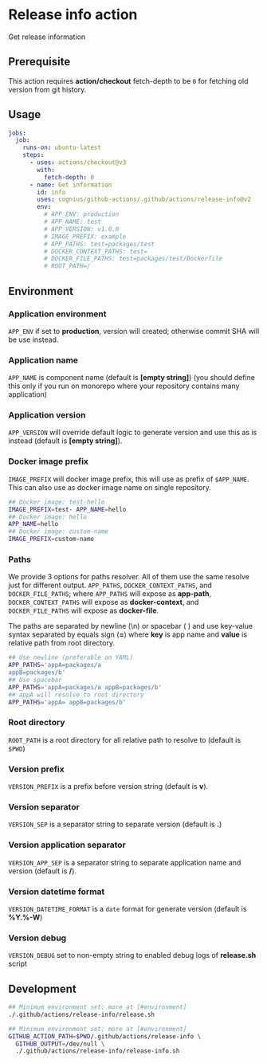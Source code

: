 # Release info action

Get release information

## Prerequisite

This action requires **action/checkout** fetch-depth to be `0`
for fetching old version from git history.

## Usage

```yaml
jobs:
  job:
    runs-on: ubuntu-latest
    steps:
      - uses: actions/checkout@v3
        with:
          fetch-depth: 0
      - name: Get information
        id: info
        uses: cognius/github-actions/.github/actions/release-info@v2
        env:
          # APP_ENV: production
          # APP_NAME: test
          # APP_VERSION: v1.0.0
          # IMAGE_PREFIX: example
          # APP_PATHS: test=packages/test
          # DOCKER_CONTEXT_PATHS: test=
          # DOCKER_FILE_PATHS: test=packages/test/Dockerfile
          # ROOT_PATH=/
```

## Environment

### Application environment

`APP_ENV` if set to **production**, version will created; otherwise commit SHA will be use instead.

### Application name

`APP_NAME` is component name (default is **[empty string]**)
(you should define this only if you run on monorepo where your repository contains many application)

### Application version

`APP_VERSION` will override default logic to generate version
and use this as is instead (default is **[empty string]**).

### Docker image prefix

`IMAGE_PREFIX` will docker image prefix, this will use as prefix of `$APP_NAME`.
This can also use as docker image name on single repository.

```bash
## Docker image: test-hello
IMAGE_PREFIX=test- APP_NAME=hello
## Docker image: hello
APP_NAME=hello
## Docker image: custom-name
IMAGE_PREFIX=custom-name
```

### Paths

We provide 3 options for paths resolver. All of them use the same resolve just for different output.
`APP_PATHS`, `DOCKER_CONTEXT_PATHS`, and `DOCKER_FILE_PATHS`;
where `APP_PATHS` will expose as **app-path**, `DOCKER_CONTEXT_PATHS` will expose as **docker-context**,
and `DOCKER_FILE_PATHS` will expose as **docker-file**.

The paths are separated by newline (\n) or spacebar ( )
and use key-value syntax separated by equals sign (**=**) where 
**key** is app name and **value** is relative path from root directory.

```bash
## Use newline (preferable on YAML)
APP_PATHS='appA=packages/a
appB=packages/b'
## Use spacebar
APP_PATHS='appA=packages/a appB=packages/b'
## appA will resolve to root directory
APP_PATHS='appA= appB=packages/b'
```

### Root directory

`ROOT_PATH` is a root directory for all relative path to resolve to (default is `$PWD`)

### Version prefix

`VERSION_PREFIX` is a prefix before version string (default is **v**).

### Version separator

`VERSION_SEP` is a separator string to separate version (default is **.**)

### Version application separator

`VERSION_APP_SEP` is a separator string to
separate application name and version (default is **/**).

### Version datetime format

`VERSION_DATETIME_FORMAT` is a `date` format for
generate version (default is **%Y.%-W**)

### Version debug

`VERSION_DEBUG` set to non-empty string to enabled debug logs of **release.sh** script

## Development

```bash
## Minimum environment set; more at [#environment]
./.github/actions/release-info/release.sh

## Minimum environment set; more at [#environment]
GITHUB_ACTION_PATH=$PWD/.github/actions/release-info \
  GITHUB_OUTPUT=/dev/null \
  ./.github/actions/release-info/release-info.sh
```
